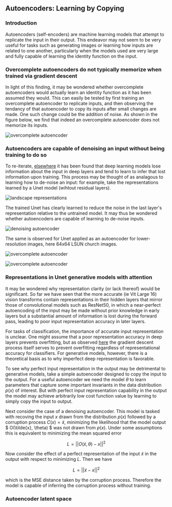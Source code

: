 ## Autoencoders: Learning by Copying

### Introduction

Autoencoders (self-encoders) are machine learning models that attempt to replicate the input in their output. This endeavor may not seem to be very useful for tasks such as generating images or learning how inputs are related to one another, particularly when the models used are very large and fully capable of learning the identity function on the input.




### Overcomplete autoencoders do not typically memorize when trained via gradient descent

In light of this finding, it may be wondered whether overcomplete autoencoders would actually learn an identity function as it has been assumed they would.  This can easily be tested by first training an overcomplete autoencoder to replicate inputs, and then observing the tendancy of that autoencoder to copy its inputs after small changes are made. One such change could be the addition of noise.  As shown in the figure below, we find that indeed an overcomplete autoencoder does not memorize its inputs.

![overcomplete autoencoder]({{https://blbadger.github.io}}/deep-learning/overcomplete_cifar10_autoencoder.png)


### Autoencoders are capable of denoising an input without being training to do so

To re-iterate, [elsewhere](https://blbadger.github.io/depth-generality.html) it has been found that deep learning models lose information about the input in deep layers and tend to learn to infer that lost information upon training.  This process may be thought of as analagous to learning how to de-noise an input: for example, take the representations learned by a Unet model (wihtout residual layers).

![landscape representations]({{https://blbadger.github.io}}/deep-learning/unet_landscape_representations.png)

The trained Unet has clearly learned to reduce the noise in the last layer's representation relative to the untrained model. It may thus be wondered whether autoencoders are capable of learning to de-noise inputs.

![denoising autoencoder]({{https://blbadger.github.io}}/deep-learning/unet_512_denoising.png)

The same is observed for Unet applied as an autoencoder for lower-resolution images, here 64x64 LSUN church images.

![overcomplete autoencoder]({{https://blbadger.github.io}}/deep-learning/unet_autoencoding_churches.png)

![overcomplete autoencoder]({{https://blbadger.github.io}}/deep-learning/unet_autoencoding_churches_2.png)

### Representations in Unet generative models with attention

It may be wondered why representation clarity (or lack thereof) would be significant.  So far we have seen that the more accurate (ie Vit Large 16) vision transforms contain representations in their hidden layers that mirror those of convolutional models such as ResNet50, in which a near-perfect autoencoding of the input may be made without prior knowledge in early layers but a substantial amount of information is lost during the forward pass, leading to poor input representation accuracy in later layers.

For tasks of classification, the importance of accurate input representation is unclear.  One might assume that a poor representation accuracy in deep layers prevents overfitting, but as observed [here](https://arxiv.org/pdf/2211.09639.pdf) the gradient descent process itself serves to prevent overfitting regardless of representational accuracy for classifiers.  For generative models, however, there is a theoretical basis as to why imperfect deep representation is favorable.

To see why perfect input representation in the output may be detrimental to generative models, take a simple autoencoder designed to copy the input to the output.  For a useful autoencoder we need the model $\theta$ to learn parameters that capture some important invariants in the data distribution $p(x)$ of interest.  But with perfect input representation capability in the output the model may achieve arbitrarily low cost function value by learning to simply copy the input to output.

Next consider the case of a denoising autoencoder.  This model is tasked with recoving the input $x$ drawn from the distribution $p(x)$ followed by a corruption process $C(x) = \tilde{x}$, minimizing the likelihood that the model output $ O(\tilde{x}, \theta) $ was not drawn from $p(x)$.  Under some assumptions this is equivalent to minimizing the mean squared error 

$$
L = || O(\tilde{x}, \theta) - x ||^2
$$

Now consider the effect of a perfect representation of the input $\tilde{x}$ in the output with respect to minimizing $L$.  Then we have

$$
L = || \tilde{x} - x ||^2
$$

which is the MSE distance taken by the corruption process. Therefore the model is capable of inferring the corruption process without training.


### Autoencoder latent space
